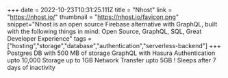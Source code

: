 +++
date = 2022-10-23T10:31:25.111Z
title = "Nhost"
link = "https://nhost.io/"
thumbnail = "https://nhost.io/favicon.png"
snippet="Nhost is an open source Firebase alternative with GraphQL, built with the following things in mind: Open Source, GraphQL, SQL, Great Developer Experience"
tags = ["hosting","storage","database","authentication","serverless-backend"]
+++
Postgres DB with 500 MB of storage
GraphQL with Hasura
Authentication upto 10,000
Storage up to 1GB
Network Transfer upto 5GB
! Sleeps after 7 days of inactivity

